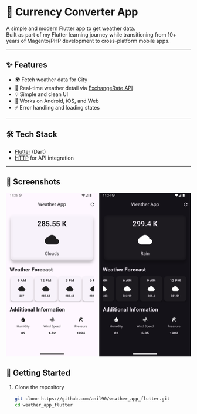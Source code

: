 # 💱 Currency Converter App

A simple and modern Flutter app to get weather data.  
Built as part of my Flutter learning journey while transitioning from 10+ years of Magento/PHP development to cross-platform mobile apps.

---

## ✨ Features
- 🌍 Fetch weather data for City
- 🔄 Real-time weather detail via [ExchangeRate API](https://openweathermap.org/)
- 💡 Simple and clean UI
- 📱 Works on Android, iOS, and Web
- ⚡ Error handling and loading states

---

## 🛠️ Tech Stack
- [Flutter](https://flutter.dev/) (Dart)
- [HTTP](https://pub.dev/packages/http) for API integration

---

## 📸 Screenshots
<p align="center">
  <img src="assets/flutter_weather_app_light.png" alt="Weather Screen Light" width="250"/>
  <img src="assets/flutter_weather_app_dark.png" alt="Weather Screen Dark" width="250"/>
  
</p>


## 🚀 Getting Started
1. Clone the repository
   ```bash
   git clone https://github.com/anil90/weather_app_flutter.git
   cd weather_app_flutter
